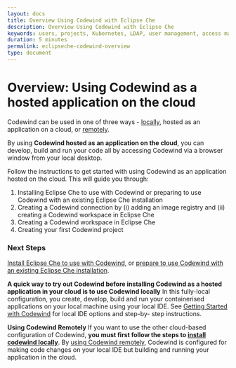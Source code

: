 ```yaml
---
layout: docs
title: Overview Using Codewind with Eclipse Che
description: Overview Using Codewind with Eclipse Che
keywords: users, projects, Kubernetes, LDAP, user management, access management, login, deployment, pod, security, securing cloud connection, remote deployment of Codewind
duration: 5 minutes
permalink: eclipseche-codewind-overview
type: document
---
```


# Overview: Using Codewind as a hosted application on the cloud

Codewind can be used in one of three ways - [locally](./vsc-getting-started.html), hosted as an application on a cloud, or [remotely](./remote-codewind-overview.html). 

By using **Codewind hosted as an application on the cloud**, you can develop, build and run your code all by accessing Codewind via a browser window from your local desktop.

Follow the instructions to get started with using Codewind as an application hosted on the cloud. This will guide you through:

1. Installing Eclipse Che to use with Codewind or preparing to use Codewind with an existing Eclipse Che installation
2. Creating a Codewind connection by (i) adding an image registry and (ii) creating a Codewind workspace in Eclipse Che
3. Creating a Codewind workspace in Eclipse Che
4. Creating your first Codewind project 

### Next Steps

[Install Eclipse Che to use with Codewind](./che-installinfo.html), or [prepare to use Codewind with an existing Eclipse Che installation](./che-installinfo.html). 

**A quick way to try out Codewind before installing Codewind as a hosted application in your cloud is to use Codewind locally** In this fully-local configuration, you create, develop, build and run your containerised applications on your local machine using your local IDE. See [Getting Started with Codewind](./gettingstarted.html) for local IDE options and step-by- step instructions.

**Using Codewind Remotely** If you want to use the other cloud-based configuration of Codewind, **you must first follow the steps to [install codewind locally](./gettingstarted.html)**. By [using Codewind remotely](./remote-codewind-overview.html), Codewind is configured for making code changes on your local IDE but building and running your application in the cloud. 
